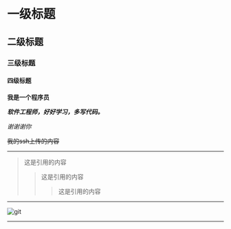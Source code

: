# 一级标题 #
## 二级标题 ##
### 三级标题 ###
#### 四级标题 ####
**我是一个程序员**  

***软件工程师，好好学习，多写代码。***  

*谢谢谢你*  

~~我的ssh上传的内容~~  

---  

>这是引用的内容
>>这是引用的内容
>>>这是引用的内容  

---  

![git](https://www.cnblogs.com/images/logo.svg?v=R9M0WmLAIPVydmdzE2keuvnjl-bPR7_35oHqtiBzGsM)
******